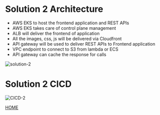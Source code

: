 # Solution 2 Architecture
- AWS EKS to host the frontend application and REST APIs 
- AWS EKS takes care of control plane management
- ALB will deliver the frontend of application
- All the images, css, js will be delivered via Cloudfront
- API gateway will be used to deliver REST APIs to Frontend application
- VPC endpoint to connect to S3 from lambda or ECS
- API gateway can cache the response for calls


![solution-2](../Solution_2.jpeg)


# Solution 2 CICD

![CICD-2](../CICD-SOLUTION_2.jpeg)


[HOME](../solution-overview)
